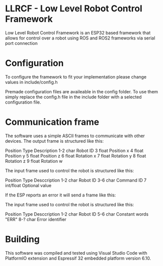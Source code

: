 # LLRCF - Low Level Robot Control Framework

Low Level Robot Control Framework is an ESP32 based framework that allows for control over a robot using ROS and ROS2 frameworks via serial port connection

# Configuration

To configure the framework to fit your implementation please change values in include/config.h

Premade configuration files are availeable in the config folder. To use them simply replace the config.h file in the include folder with a selected configuration file.

# Communication frame

The software uses a simple ASCII frames to communicate with other devices.
The output frame is structured like this:

Position    Type        Description
1-2         char        Robot ID
3           float       Position x
4           float       Position y
5           float       Position z
6           float       Rotation x
7           float       Rotation y
8           float       Rotation z
9           float       Rotation w 

The input frame used to control the robot is structured like this:

Position    Type        Desccription
1-2         char        Robot ID
3-6         char        Command ID
7           int/float   Optional value

If the ESP reports an error it will send a frame like this:

The input frame used to control the robot is structured like this:

Position    Type        Desccription
1-2         char        Robot ID
5-6         char        Constant words "ERR"
8-?         char        Error identifier

# Building

This software was compiled and tested using Visual Studio Code with PlatformIO extension and Espressif 32 embedded platform version 6.10.